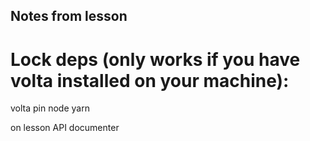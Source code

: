 ## Notes from lesson

# Lock deps (only works if you have volta installed on your machine): 
volta pin node yarn 

on lesson API documenter